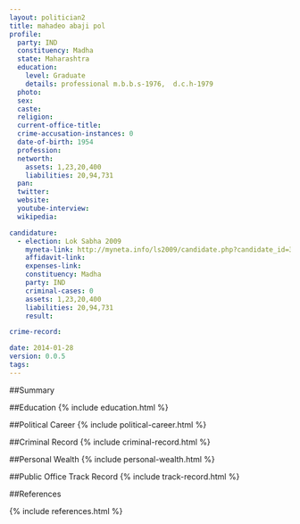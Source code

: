 ```yaml
---
layout: politician2
title: mahadeo abaji pol
profile: 
  party: IND
  constituency: Madha
  state: Maharashtra
  education: 
    level: Graduate
    details: professional m.b.b.s-1976,  d.c.h-1979
  photo: 
  sex: 
  caste: 
  religion: 
  current-office-title: 
  crime-accusation-instances: 0
  date-of-birth: 1954
  profession: 
  networth: 
    assets: 1,23,20,400
    liabilities: 20,94,731
  pan: 
  twitter: 
  website: 
  youtube-interview: 
  wikipedia: 

candidature: 
  - election: Lok Sabha 2009
    myneta-link: http://myneta.info/ls2009/candidate.php?candidate_id=3760
    affidavit-link: 
    expenses-link: 
    constituency: Madha 
    party: IND
    criminal-cases: 0
    assets: 1,23,20,400
    liabilities: 20,94,731
    result:  

crime-record: 

date: 2014-01-28
version: 0.0.5
tags: 
---
```

##Summary


##Education
{% include education.html %}


##Political Career
{% include political-career.html %}


##Criminal Record
{% include criminal-record.html %}


##Personal Wealth
{% include personal-wealth.html %}


##Public Office Track Record
{% include track-record.html %}


##References


{% include references.html %}